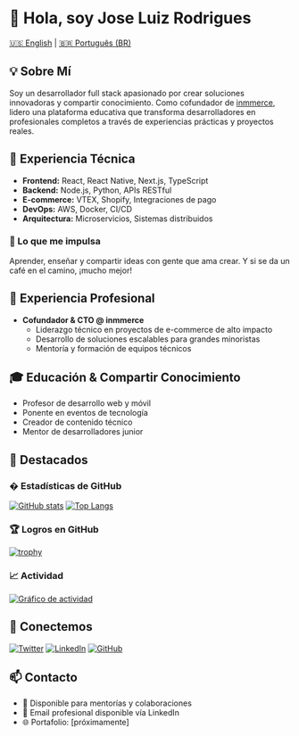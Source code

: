 # 👋 Hola, soy Jose Luiz Rodrigues

[🇺🇸 English](README.en.md) | [🇧🇷 Português (BR)](README.pt-BR.md)

## 💡 Sobre Mí

Soy un desarrollador full stack apasionado por crear soluciones innovadoras y compartir conocimiento. Como cofundador de [inmmerce](https://inmmerce.com), lidero una plataforma educativa que transforma desarrolladores en profesionales completos a través de experiencias prácticas y proyectos reales.

## 🚀 Experiencia Técnica

- **Frontend:** React, React Native, Next.js, TypeScript
- **Backend:** Node.js, Python, APIs RESTful
- **E-commerce:** VTEX, Shopify, Integraciones de pago
- **DevOps:** AWS, Docker, CI/CD
- **Arquitectura:** Microservicios, Sistemas distribuidos

### 🤘 Lo que me impulsa

Aprender, enseñar y compartir ideas con gente que ama crear. Y si se da un café en el camino, ¡mucho mejor!

## 💼 Experiencia Profesional

- **Cofundador & CTO @ inmmerce**
  - Liderazgo técnico en proyectos de e-commerce de alto impacto
  - Desarrollo de soluciones escalables para grandes minoristas
  - Mentoría y formación de equipos técnicos

## 🎓 Educación & Compartir Conocimiento

- Profesor de desarrollo web y móvil
- Ponente en eventos de tecnología
- Creador de contenido técnico
- Mentor de desarrolladores junior

## 🌟 Destacados

### � Estadísticas de GitHub

[![GitHub stats](https://github-readme-stats.vercel.app/api?username=zeluizr&show_icons=true&include_all_commits=true&count_private=true)](https://github.com/zeluizr)
[![Top Langs](https://github-readme-stats.vercel.app/api/top-langs/?username=zeluizr&layout=compact&langs_count=7)](https://github.com/zeluizr)

### 🏆 Logros en GitHub

[![trophy](https://github-profile-trophy.vercel.app/?username=zeluizr&column=7)](https://github.com/zeluizr)

### 📈 Actividad

[![Gráfico de actividad](https://github-readme-activity-graph.vercel.app/graph?username=zeluizr)](https://github.com/zeluizr)

## 🤝 Conectemos

[![Twitter](https://img.shields.io/badge/-@zeluizr-1DA1F2?style=flat-square&logo=twitter&logoColor=white&link=https://twitter.com/zeluizr)](https://twitter.com/zeluizr) [![LinkedIn](https://img.shields.io/badge/-Jose%20Luiz%20Rodrigues-0077B5?style=flat-square&logo=linkedin&logoColor=white&link=https://www.linkedin.com/in/zeluizr/)](https://www.linkedin.com/in/zeluizr/) [![GitHub](https://img.shields.io/badge/-zeluizr-181717?style=flat-square&logo=github&logoColor=white&link=https://github.com/zeluizr)](https://github.com/zeluizr)

## 📫 Contacto

- 💬 Disponible para mentorías y colaboraciones
- 📧 Email profesional disponible vía LinkedIn
- 🌐 Portafolio: [próximamente]
